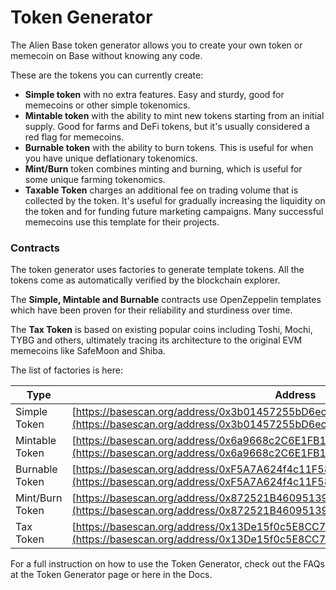 # Token Generator

The Alien Base token generator allows you to create your own token or memecoin on Base without knowing any code.

These are the tokens you can currently create:

* **Simple token** with no extra features. Easy and sturdy, good for memecoins or other simple tokenomics.
* **Mintable token** with the ability to mint new tokens starting from an initial supply. Good for farms and DeFi tokens, but it's usually considered a red flag for memecoins.
* **Burnable token** with the ability to burn tokens. This is useful for when you have unique deflationary tokenomics.
* **Mint/Burn** token combines minting and burning, which is useful for some unique farming tokenomics.
* **Taxable Token** charges an additional fee on trading volume that is collected by the token. It's useful for gradually increasing the liquidity on the token and for funding future marketing campaigns. Many successful memecoins use this template for their projects.

### Contracts

The token generator uses factories to generate template tokens. All the tokens come as automatically verified by the blockchain explorer.

The **Simple, Mintable and Burnable** contracts use OpenZeppelin templates which have been proven for their reliability and sturdiness over time.

The **Tax Token** is based on existing popular coins including Toshi, Mochi, TYBG and others, ultimately tracing its architecture to the original EVM memecoins like SafeMoon and Shiba.

The list of factories is here:

| Type            | Address                                                                                                                                                      |
| --------------- | ------------------------------------------------------------------------------------------------------------------------------------------------------------ |
| Simple Token    | [https://basescan.org/address/0x3b01457255bD6ec460D9Ab8f31CFabd8a710D176](https://basescan.org/address/0x3b01457255bD6ec460D9Ab8f31CFabd8a710D176)           |
| Mintable Token  | [https://basescan.org/address/0x6a9668c2C6E1FB107021375BaCD9d92e79cc8369](https://basescan.org/address/0x6a9668c2C6E1FB107021375BaCD9d92e79cc8369)           |
| Burnable Token  | [https://basescan.org/address/0xF5A7A624f4c11F581eb5a2B12e9bcA327F692c79](https://basescan.org/address/0xF5A7A624f4c11F581eb5a2B12e9bcA327F692c79)           |
| Mint/Burn Token | [https://basescan.org/address/0x872521B46095139e70A38AE3e8d95611649AAF51](https://basescan.org/address/0x872521B46095139e70A38AE3e8d95611649AAF51)           |
| Tax Token       | [https://basescan.org/address/0x13De15f0c5E8CC78Ad3a7001bA2Cb882aaE96373#code](https://basescan.org/address/0x13De15f0c5E8CC78Ad3a7001bA2Cb882aaE96373#code) |

For a full instruction on how to use the Token Generator, check out the FAQs at the Token Generator page or here in the Docs.



